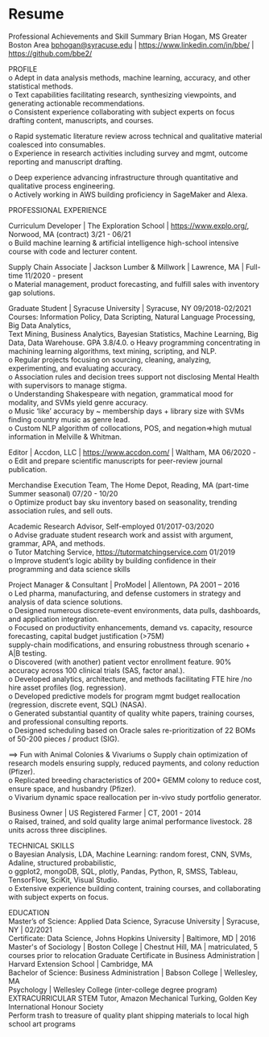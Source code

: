 # Resume
Professional Achievements and Skill Summary
Brian Hogan, MS
Greater Boston Area
bphogan@syracuse.edu | https://www.linkedin.com/in/bbe/ | https://github.com/bbe2/

PROFILE  
  o	Adept in data analysis methods, machine learning, accuracy, and other statistical methods.  
  o	Text capabilities facilitating research, synthesizing viewpoints, and generating actionable recommendations.  
  o	Consistent experience collaborating with subject experts on focus drafting content, manuscripts, and courses.  
  
  o	Rapid systematic literature review across technical and qualitative material coalesced into consumables.  
  o	Experience in research activities including survey and mgmt, outcome reporting and manuscript drafting. 
  
  o	Deep experience advancing infrastructure through quantitative and qualitative process engineering.  
  o Actively working in AWS building proficiency in SageMaker and Alexa.  

PROFESSIONAL EXPERIENCE  

Curriculum Developer | The Exploration School | https://www.explo.org/, Norwood, MA (contract)       3/21 - 06/21  
  o	Build machine learning & artificial intelligence high-school intensive course with code and lecturer content.

Supply Chain Associate | Jackson Lumber & Millwork | Lawrence, MA | Full-time                  11/2020 - present  
  o	Material management, product forecasting, and fulfill sales with inventory gap solutions.

Graduate Student | Syracuse University | Syracuse, NY                                           09/2018-02/2021  
Courses: Information Policy, Data Scripting, Natural Language Processing, Big Data Analytics,  
  Text Mining, Business Analytics, Bayesian Statistics, Machine Learning, Big Data, Data Warehouse. GPA 3.8/4.0. 
  o	Heavy programming concentrating in machining learning algorithms, text mining, scripting, and NLP.  
  o	Regular projects focusing on sourcing, cleaning, analyzing, experimenting, and evaluating accuracy.  
  o	Association rules and decision trees support not disclosing Mental Health with supervisors to manage stigma.  
  o	Understanding Shakespeare with negation, grammatical mood for modality, and SVMs yield genre accuracy.  
  o	Music ‘like’ accuracy by ~ membership days + library size with SVMs finding country music as genre lead.  
  o	Custom NLP algorithm of collocations, POS, and negation=>high mutual information in Melville & Whitman.  

Editor | Accdon, LLC | https://www.accdon.com/ | Waltham, MA                                    06/2020 -                                                        
  o	Edit and prepare scientific manuscripts for peer-review journal publication.  

Merchandise Execution Team, The Home Depot, Reading, MA  (part-time Summer seasonal)            07/20 - 10/20  
  o	Optimize product bay sku inventory based on seasonality, trending association rules, and sell outs.  
 
Academic Research Advisor, Self-employed                                                        01/2017-03/2020  
  o	Advise graduate student research work and assist with argument, grammar, APA, and methods.  
  o	Tutor Matching Service, https://tutormatchingservice.com                                      01/2019  
  o	Improve student’s logic ability by building confidence in their programming and data science skills  

Project Manager & Consultant | ProModel | Allentown, PA    2001 – 2016  
o	Led pharma, manufacturing, and defense customers in strategy and analysis of data science solutions.  
o	Designed numerous discrete-event environments, data pulls, dashboards, and application integration.  
o	Focused on productivity enhancements, demand vs. capacity, resource forecasting, capital budget justification (>75M)  
  supply-chain modifications, and ensuring robustness through scenario + A|B testing.  
o	Discovered (with another) patient vector enrollment feature. 90% accuracy across 100 clinical trials (SAS, factor anal.).  
o	Developed analytics, architecture, and methods facilitating FTE hire /no hire asset profiles (log. regression).  
o	Developed predictive models for program mgmt budget reallocation (regression, discrete event, SQL) (NASA).    
o	Generated substantial quantity of quality white papers, training courses, and professional consulting reports.  
o	Designed scheduling based on Oracle sales re-prioritization of 22 BOMs of 50-200 pieces / product (SIG).  

==> Fun with Animal Colonies & Vivariums
o	Supply chain optimization of research models ensuring supply, reduced payments, and colony reduction (Pfizer).    
o	Replicated breeding characteristics of 200+ GEMM colony to reduce cost, ensure space, and husbandry (Pfizer).    
o	Vivarium dynamic space reallocation per in-vivo study portfolio generator.

Business Owner | US Registered Farmer | CT, 2001 - 2014  
o	Raised, trained, and sold quality large animal performance livestock. 28 units across three disciplines.  

TECHNICAL SKILLS  
  o	Bayesian Analysis, LDA, Machine Learning: random forest, CNN, SVMs, Adaline, structured probabilistic,   
  o	ggplot2, mongoDB, SQL, plotly, Pandas, Python, R, SMSS, Tableau, TensorFlow, SciKit, Visual Studio.  
  o	Extensive experience building content, training courses, and collaborating with subject experts on focus.   

EDUCATION  
  Master’s of Science: Applied Data Science, Syracuse University | Syracuse, NY | 02/2021   
  Certificate: Data Science, Johns Hopkins University | Baltimore, MD | 2016  
  Master's of Sociology | Boston College | Chestnut Hill, MA | matriculated, 5 courses prior to relocation
  Graduate Certificate in Business Administration | Harvard Extension School | Cambridge, MA  
  Bachelor of Science:  Business Administration | Babson College | Wellesley, MA  
                      Psychology | Wellesley College (inter-college degree program)
EXTRACURRICULAR
 STEM Tutor, Amazon Mechanical Turking, Golden Key International Honour Society  
 Perform trash to treasure of quality plant shipping materials to local high school art programs  
